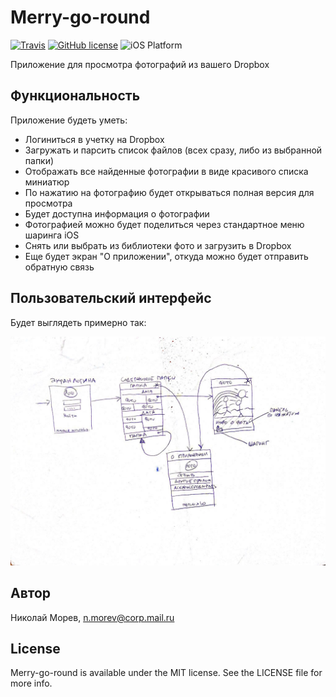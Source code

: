 # Merry-go-round

[![Travis](https://travis-ci.org/ams22/MerryGoRound.svg?branch=master)](https://travis-ci.org/ams22/MerryGoRound)
[![GitHub license](https://img.shields.io/badge/license-MIT-blue.svg)](https://github.com/ams22/MerryGoRound/blob/master/LICENSE)
![iOS Platform](https://img.shields.io/badge/platform-iOS-lightgrey.svg)

Приложение для просмотра фотографий из вашего Dropbox

## Функциональность

Приложение будеть уметь:

* Логиниться в учетку на Dropbox
* Загружать и парсить список файлов (всех сразу, либо из выбранной папки)
* Отображать все найденные фотографии в виде красивого списка миниатюр
* По нажатию на фотографию будет открываться полная версия для просмотра
* Будет доступна информация о фотографии
* Фотографией можно будет поделиться через стандартное меню шаринга iOS
* Снять или выбрать из библиотеки фото и загрузить в Dropbox
* Еще будет экран "О приложении", откуда можно будет отправить обратную связь

## Пользовательский интерфейс

Будет выглядеть примерно так:

![Черновик UI](docs/ui-draft.jpg)

## Автор

Николай Морев, n.morev@corp.mail.ru

## License

Merry-go-round is available under the MIT license. See the LICENSE file for more info.


